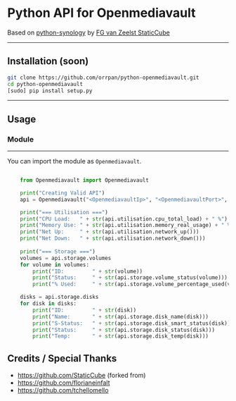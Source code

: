 # Python API for Openmediavault

Based on [python-synology](https://github.com/StaticCube/python-synology) by [FG van Zeelst StaticCube](https://github.com/StaticCube/)

-----
## Installation (soon)
```sh
git clone https://github.com/orrpan/python-openmediavault.git
cd python-openmediavault
[sudo] pip install setup.py
```
-----
## Usage

### Module
------

You can import the module as `Openmediavault`.

```python

    from Openmediavault import Openmediavault

    print("Creating Valid API")
    api = Openmediavault("<OpenmediavaultIp>", "<OpenmediavaultPort>", "<Username>", "<Password>")

    print("=== Utilisation ===")
    print("CPU Load:   " + str(api.utilisation.cpu_total_load) + " %")
    print("Memory Use: " + str(api.utilisation.memory_real_usage) + " %")
    print("Net Up:     " + str(api.utilisation.network_up()))
    print("Net Down:   " + str(api.utilisation.network_down()))
    
    print("=== Storage ===")
    volumes = api.storage.volumes
    for volume in volumes:
        print("ID:         " + str(volume))
        print("Status:     " + str(api.storage.volume_status(volume)))
        print("% Used:     " + str(api.storage.volume_percentage_used(volume)) + " %")

    disks = api.storage.disks
    for disk in disks:
        print("ID:         " + str(disk))
        print("Name:       " + str(api.storage.disk_name(disk)))
        print("S-Status:   " + str(api.storage.disk_smart_status(disk)))
        print("Status:     " + str(api.storage.disk_status(disk)))
        print("Temp:       " + str(api.storage.disk_temp(disk)))
```

## Credits / Special Thanks
- https://github.com/StaticCube (forked from)
- https://github.com/florianeinfalt
- https://github.com/tchellomello
